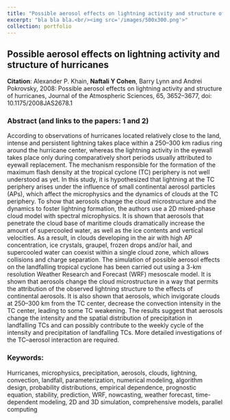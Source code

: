 ```yaml
---
title: "Possible aerosol effects on lightning activity and structure of hurricanes"
excerpt: "bla bla bla.<br/><img src='/images/500x300.png'>"
collection: portfolio
---
```



## Possible aerosol effects on lightning activity and structure of hurricanes

**Citation**: Alexander P. Khain, **Naftali Y Cohen**, Barry Lynn and Andrei Pokrovsky, 2008: Possible aerosol effects on lightning activity and structure of hurricanes, Journal of the Atmospheric Sciences, 65, 3652–3677, doi: 10.1175/2008JAS2678.1

### Abstract (and links to the papers: 1 and 2)

According to observations of hurricanes located relatively close to the land, intense and persistent lightning takes place within a 250–300 km radius ring around the hurricane center, whereas the lightning activity in the eyewall takes place only during comparatively short periods usually attributed to eyewall replacement. The mechanism responsible for the formation of the maximum flash density at the tropical cyclone (TC) periphery is not well understood as yet. In this study, it is hypothesized that lightning at the TC periphery arises under the influence of small continental aerosol particles (APs), which affect the microphysics and the dynamics of clouds at the TC periphery. To show that aerosols change the cloud microstructure and the dynamics to foster lightning formation, the authors use a 2D mixed-phase cloud model with spectral microphysics. It is shown that aerosols that penetrate the cloud base of maritime clouds dramatically increase the amount of supercooled water, as well as the ice contents and vertical velocities. As a result, in clouds developing in the air with high AP concentration, ice crystals, graupel, frozen drops and/or hail, and supercooled water can coexist within a single cloud zone, which allows collisions and charge separation. The simulation of possible aerosol effects on the landfalling tropical cyclone has been carried out using a 3-km resolution Weather Research and Forecast (WRF) mesoscale model. It is shown that aerosols change the cloud microstructure in a way that permits the attribution of the observed lightning structure to the effects of continental aerosols. It is also shown that aerosols, which invigorate clouds at 250–300 km from the TC center, decrease the convection intensity in the TC center, leading to some TC weakening. The results suggest that aerosols change the intensity and the spatial distribution of precipitation in landfalling TCs and can possibly contribute to the weekly cycle of the intensity and precipitation of landfalling TCs. More detailed investigations of the TC–aerosol interaction are required.


### Keywords:

Hurricanes, microphysics, precipitation, aerosols, clouds, lightning, convection, landfall, parameterization, numerical modeling, algorithm design, probability distributions, empirical dependence, prognostic equation, stability, prediction, WRF, nowcasting, weather forecast, time-dependent modeling, 2D and 3D simulation, comprehensive models, parallel computing
